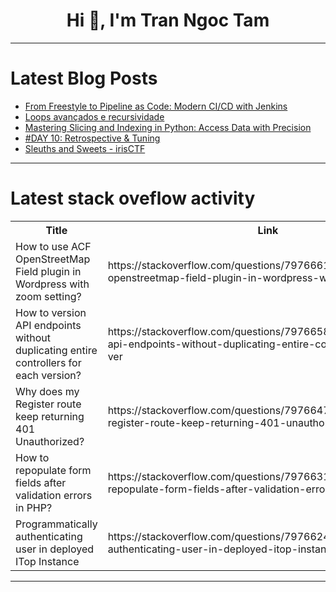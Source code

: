 <h1 align="center">Hi 👋, I'm Tran Ngoc Tam</h1>

---

# Latest Blog Posts 
<!-- BLOG-POST-LIST:START -->
- [From Freestyle to Pipeline as Code: Modern CI/CD with Jenkins](https://dev.to/umaid777/from-freestyle-to-pipeline-as-code-modern-cicd-with-jenkins-447d)
- [Loops avançados e recursividade](https://dev.to/andresdossantos/loops-avancados-e-recursividade-4afp)
- [Mastering Slicing and Indexing in Python: Access Data with Precision](https://dev.to/aaron_rose_0787cc8b4775a0/mastering-slicing-and-indexing-in-python-access-data-with-precision-4alp)
- [#DAY 10: Retrospective &amp; Tuning](https://dev.to/samueladeduntan/day-10-retrospective-tuning-3obg)
- [Sleuths and Sweets - irisCTF](https://dev.to/davidonlinearchive/sleuths-and-sweets-irisctf-2dc2)
<!-- BLOG-POST-LIST:END -->

---

# Latest stack oveflow activity
<table>
  <tr><th>Title</th><th>Link</th></tr>
  <!-- STACKOVERFLOW:START --><tr><td>How to use ACF OpenStreetMap Field plugin in Wordpress with zoom setting?</td><td>https://stackoverflow.com/questions/79766619/how-to-use-acf-openstreetmap-field-plugin-in-wordpress-with-zoom-setting</td></tr><tr><td>How to version API endpoints without duplicating entire controllers for each version?</td><td>https://stackoverflow.com/questions/79766581/how-to-version-api-endpoints-without-duplicating-entire-controllers-for-each-ver</td></tr><tr><td>Why does my Register route keep returning 401 Unauthorized?</td><td>https://stackoverflow.com/questions/79766473/why-does-my-register-route-keep-returning-401-unauthorized</td></tr><tr><td>How to repopulate form fields after validation errors in PHP?</td><td>https://stackoverflow.com/questions/79766319/how-to-repopulate-form-fields-after-validation-errors-in-php</td></tr><tr><td>Programmatically authenticating user in deployed ITop Instance</td><td>https://stackoverflow.com/questions/79766248/programmatically-authenticating-user-in-deployed-itop-instance</td></tr><!-- STACKOVERFLOW:END -->
</table>

---


